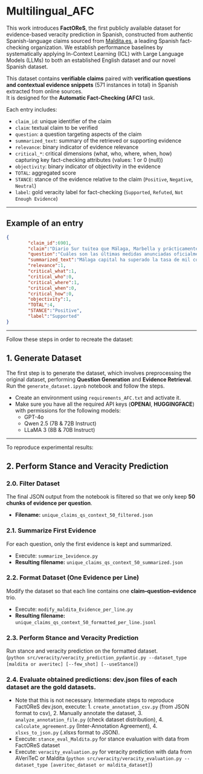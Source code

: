 # Multilingual_AFC

This work introduces **FactOReS**, the first publicly available dataset for evidence-based veracity prediction in Spanish, constructed from authentic Spanish-language claims sourced from [Maldita.es](https://maldita.es), a leading Spanish fact-checking organization. We establish performance baselines by systematically applying In-Context Learning (ICL) with Large Language Models (LLMs) to both an established English dataset and our novel Spanish dataset.

This dataset contains **verifiable claims** paired with **verification questions and contextual evidence snippets** (571 instances in total) in Spanish extracted from online sources.  
It is designed for the **Automatic Fact-Checking (AFC)** task.

Each entry includes:
- `claim_id`: unique identifier of the claim  
- `claim`: textual claim to be verified  
- `question`: a question targeting aspects of the claim  
- `summarized_text`: summary of the retrieved or supporting evidence  
- `relevance`: binary indicator of evidence relevance  
- `critical_*`: critical dimensions (what, who, where, when, how) capturing key fact-checking attributes (values: 1 or 0 (null)) 
- `objectivity`: binary indicator of objectivity in the evidence  
- `TOTAL`: aggregated score  
- `STANCE`: stance of the evidence relative to the claim (`Positive`, `Negative`, `Neutral`)  
- `label`: gold veracity label for fact-checking (`Supported`, `Refuted`, `Not Enough Evidence`)  


---

## Example of an entry

```json
{
        "claim_id":6901,
        "claim":"Diario Sur tuitea que Málaga, Marbella y prácticamente toda la Costa del Sol cerrarán toda la actividad no esencial",
        "question":"Cuáles son las últimas medidas anunciadas oficialmente por el Ayuntamiento de Málaga sobre actividades no esenciales?",
        "summarized_text":"Málaga capital ha superado la tasa de mil contagios de COVID-19 por cada cien mil habitantes, lo que obliga al cierre de negocios no esenciales durante al menos 14 días a partir de este miércoles. Esta medida, establecida por la Junta de Andalucía, busca frenar la propagación del virus en sectores como la hostelería, comercio y cultura. Además, otros municipios como Casares, Ojén, Benaoján y otros también implementarán estas restricciones debido a la alta incidencia.",
        "relevance":1,
        "critical_what":1,
        "critical_who":0,
        "critical_where":1,
        "critical_when":0,
        "critical_how":0,
        "objectivity":1,
        "TOTAL":4,
        "STANCE":"Positive",
        "label":"Supported"
}
```

---


Follow these steps in order to recreate the dataset:

## 1. Generate Dataset

The first step is to generate the dataset, which involves preprocessing the original dataset, performing **Question Generation** and **Evidence Retrieval**.  
Run the `generate_dataset.ipynb` notebook and follow the steps.

- Create an environment using `requirements_AFC.txt` and activate it.  
- Make sure you have all the required API keys (**OPENAI**, **HUGGINGFACE**) with permissions for the following models:  
  - GPT-4o  
  - Qwen 2.5 (7B & 72B Instruct)  
  - LLaMA 3 (8B & 70B Instruct)  

---

To reproduce experimental results:


## 2. Perform Stance and Veracity Prediction

### 2.0. Filter Dataset  
The final JSON output from the notebook is filtered so that we only keep **50 chunks of evidence per question**.  
- **Filename:** `unique_claims_qs_context_50_filtered.json`

### 2.1. Summarize First Evidence  
For each question, only the first evidence is kept and summarized.  
- Execute: `summarize_1evidence.py`  
- **Resulting filename:** `unique_claims_qs_context_50_summarized.json`

### 2.2. Format Dataset (One Evidence per Line)  
Modify the dataset so that each line contains one **claim–question–evidence** trio.  
- Execute: `modify_maldita_Evidence_per_line.py`  
- **Resulting filename:** `unique_claims_qs_context_50_formatted_per_line.jsonl`

### 2.3. Perform Stance and Veracity Prediction  
Run stance and veracity prediction on the formatted dataset.  
(`python src/veracity/veracity_prediction_pydantic.py --dataset_type [maldita or averitec] [--few_shot] [--useStance]`) 

### 2.4. Evaluate obtained predictions: dev.json files of each dataset are the gold datasets.
- Note that this is not necessary. Intermediate steps to reproduce FactOReS dev.json, execute: 1. `create_annotation_csv.py` (from JSON format to csv), 2. Manually annotate the dataset, 3. `analyze_annotation_file.py` (check dataset distribution), 4. `calculate_agreement.py` (Inter-Annotation Agreement), 4. `xlsxs_to_json.py` (.xlsxs format to JSON).
- Execute: `stance_eval_Maldita.py` for stance evaluation with data from FactOReS dataset
- Execute: `veracity_evaluation.py` for veracity prediction with data from AVeriTeC or Maldita (`python src/veracity/veracity_evaluation.py --dataset_type [averitec_dataset or maldita_dataset]`)
   
